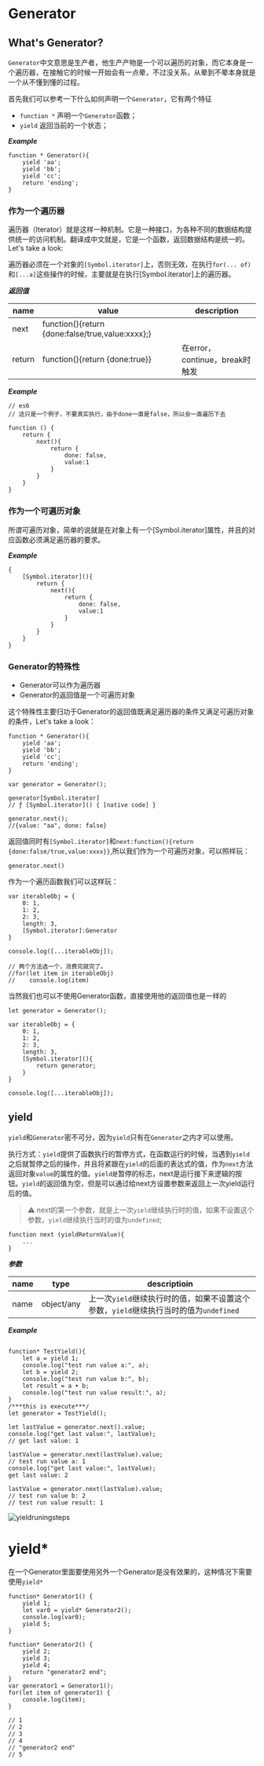 # Generator


## What's Generator?

`Generator`中文意思是生产者，他生产产物是一个可以遍历的对象，而它本身是一个遍历器，在接触它的时候一开始会有一点晕，不过没关系，从晕到不晕本身就是一个从不懂到懂的过程。

首先我们可以参考一下什么如何声明一个`Generator`，它有两个特征
- `function *` 声明一个`Generator`函数；
- `yield` 返回当前的一个状态；

***Example***

```
function * Generator(){
    yield 'aa';
    yield 'bb';
    yield 'cc';
    return 'ending';
}
```

### 作为一个遍历器

遍历器（Iterator）就是这样一种机制。它是一种接口，为各种不同的数据结构提供统一的访问机制。翻译成中文就是，它是一个函数，返回数据结构是统一的。Let's take a look:

遍历器必须在一个对象的`[Symbol.iterator]`上，否则无效，在执行`for(... of)`和`[...a]`这些操作的时候，主要就是在执行[Symbol.iterator]上的遍历器。

***返回值***

name    |value                                              |description
--------|---------------------------------------------------|----------------------
next    |function(){return {done:false/true,value:xxxx};}   |
return  |function(){return {done:true}}                     |在error，continue，break时触发


***Example***

```
// es6
// 这只是一个例子，不要真实执行，由于done一直是false，所以会一直遍历下去

function () {
    return {
        next(){
            return {
                done: false,
                value:1
            }
        }
    }
}
```

### 作为一个可遍历对象

所谓可遍历对象，简单的说就是在对象上有一个[Symbol.iterator]属性，并且的对应函数必须满足遍历器的要求。

***Example***

```
{
    [Symbol.iterator](){
        return {
            next(){
                return {
                    done: false,
                    value:1
                }
            }
        }
    }
}
```

### Generator的特殊性

- Generator可以作为遍历器
- Generator的返回值是一个可遍历对象

这个特殊性主要归功于Generator的返回值既满足遍历器的条件又满足可遍历对象的条件，Let's take a look：

```
function * Generator(){
    yield 'aa';
    yield 'bb';
    yield 'cc';
    return 'ending';
}

var generator = Generator();

generator[Symbol.iterator]
// ƒ [Symbol.iterator]() { [native code] }

generator.next();
//{value: "aa", done: false}
```

返回值同时有`[Symbol.iterator]`和`next:function(){return {done:false/true,value:xxxx}}`,所以我们作为一个可遍历对象，可以照样玩：

```
generator.next()
```

作为一个遍历函数我们可以这样玩：

```
var iterableObj = {
    0: 1,
    1: 2,
    2: 3,
    length: 3,
    [Symbol.iterator]:Generator
}

console.log([...iterableObj]);

// 两个方法选一个，消费完就完了。
//for(let item in iterableObj)
//    console.log(item)

```

当然我们也可以不使用Generator函数，直接使用他的返回值也是一样的
```
let generator = Generator();

var iterableObj = {
    0: 1,
    1: 2,
    2: 3,
    length: 3,
    [Symbol.iterator](){
        return generator;
    }
}

console.log([...iterableObj]);
```

## yield
`yield`和`Generator`密不可分，因为`yield`只有在`Generator`之内才可以使用。

执行方式：`yield`提供了函数执行的暂停方式，在函数运行的时候，当遇到`yield`之后就暂停之后的操作，并且将紧跟在`yield`的后面的表达式的值，作为`next`方法返回对象`value`的属性的值。`yield是`暂停的标志，next是运行接下来逻辑的按钮。`yield`的返回值为空，但是可以通过给next方设置参数来返回上一次yield运行后的值。

> ⚠️ next的第一个参数，就是上一次`yield`继续执行时的值，如果不设置这个参数，`yield`继续执行当时的值为`undefined`;

```
function next (yieldReturnValue){
    ...
}
```

***参数***

name    | type          |descriptioin
--------|---------------|---------------------------
name    |object/any     |上一次`yield`继续执行时的值，如果不设置这个参数，`yield`继续执行当时的值为`undefined`

***Example***

```

function* TestYield(){
    let a = yield 1;
    console.log("test run value a:", a);
    let b = yield 2;
    console.log("test run value b:", b);
    let result = a + b;
    console.log("test run value result:", a);
}
/***this is execute***/
let generator = TestYield();

let lastValue = generator.next().value;
console.log("get last value:", lastValue);
// get last value: 1

lastValue = generator.next(lastValue).value;
// test run value a: 1
console.log("get last value:", lastValue);
get last value: 2

lastValue = generator.next(lastValue).value;
// test run value b: 2
// test run value result: 1

```

![yieldruningsteps](./imgs/yieldruningsteps.png)

# yield*

在一个Generator里面要使用另外一个Generator是没有效果的，这种情况下需要使用`yield*`

```
function* Generator1() {
    yield 1;
    let var0 = yield* Generator2();
    console.log(var0);
    yield 5;
}

function* Generator2() {
    yield 2;
    yield 3;
    yield 4;
    return "generator2 end";
}
var generator1 = Generator1();
for(let item of generator1) {
    console.log(item);
}

// 1
// 2
// 3
// 4
// "generator2 end"
// 5
```
